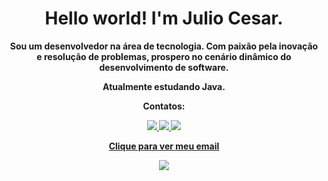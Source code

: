 <h1 align="center">Hello world! I'm Julio Cesar.</h1>

<p align="center"><strong>Sou um desenvolvedor na área de tecnologia. Com paixão pela inovação e resolução de problemas, prospero no cenário dinâmico do desenvolvimento de software.</strong></p>
<p align="center"><strong>Atualmente estudando Java.<strong></p>

<p align="center"><strong>Contatos:</strong></p>

<p align="center">
  <a href="https://wa.me/47992471653">
    <img src="https://img.shields.io/badge/WhatsApp-25D366?style=for-the-badge&logo=whatsapp&logoColor=white" />
  </a>
  <a href="https://www.instagram.com/loch_julio/">
    <img src="https://img.shields.io/badge/Instagram-E4405F?style=for-the-badge&logo=instagram&logoColor=white" />
  </a>
  <a href="https://www.linkedin.com/in/https://www.linkedin.com/in/julio-loch-b20b40305/?trk=opento_sprofile_details">
    <img src="https://img.shields.io/badge/LinkedIn-0077B5?style=for-the-badge&logo=linkedin&logoColor=white" />
  </a>
  <p align="center">
  <a href="#" onclick="window.open('mailto:juliocesarlochstupp@gmail.com', '_blank', 'width=400,height=300'); return false;">Clique para ver meu email</a>
</p>

<div align="center">
  <img src="https://github-readme-stats.vercel.app/api/top-langs/?username=lochjulio&layout=compact" />
</div>
